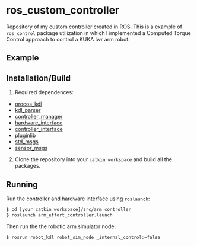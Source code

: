 # ros_custom_controller
Repository of my custom controller created in ROS. This is a example of `ros_control` package utilization in which I implemented a Computed Torque Control approach to control a KUKA lwr arm robot.

## Example

## Installation/Build

1) Required dependences:
- [orocos_kdl](http://wiki.ros.org/orocos_kdl)
- [kdl_parser](http://wiki.ros.org/kdl_parser)
- [controller_manager](http://wiki.ros.org/controller_manager)
- [hardware_interface](http://wiki.ros.org/hardware_interface)
- [controller_interface](http://wiki.ros.org/controller_interface)
- [pluginlib](http://wiki.ros.org/pluginlib)
- [std_msgs](http://wiki.ros.org/std_msgs)
- [sensor_msgs](http://wiki.ros.org/sensor_msgs)

2) Clone the repository into your `catkin workspace` and build all the packages.

## Running

Run the controller and hardware interface using `roslaunch`:
```sh
$ cd [your catkin_workspace]/src/arm_controller 
$ roslaunch arm_effort_controller.launch 
```

Then run the the robotic arm simulator node:  
```sh
$ rosrun robot_kdl robot_sim_node _internal_control:=false
```

